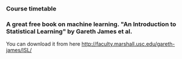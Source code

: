 
### Course timetable


### A great free book on machine learning. "An Introduction to Statistical Learning" by Gareth James et al.

You can download it from here http://faculty.marshall.usc.edu/gareth-james/ISL/